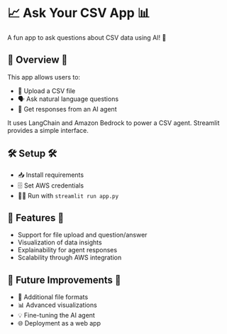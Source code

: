 # 📈 Ask Your CSV App 📊

A fun app to ask questions about CSV data using AI! 🤖

## 🎉 Overview 🎉

This app allows users to:

- 📁 Upload a CSV file
- 🗣 Ask natural language questions
- 🧠 Get responses from an AI agent

It uses LangChain and Amazon Bedrock to power a CSV agent. Streamlit provides a simple interface.

## 🛠 Setup 🛠

- 📥 Install requirements
- 🗄 Set AWS credentials
- 🏃‍♂️ Run with `streamlit run app.py`

## 🧐 Features 🧐

- Support for file upload and question/answer
- Visualization of data insights
- Explainability for agent responses
- Scalability through AWS integration

## 🚧 Future Improvements 🚧

- 📝 Additional file formats
- 📊 Advanced visualizations
- 💡 Fine-tuning the AI agent
- 🌐 Deployment as a web app
